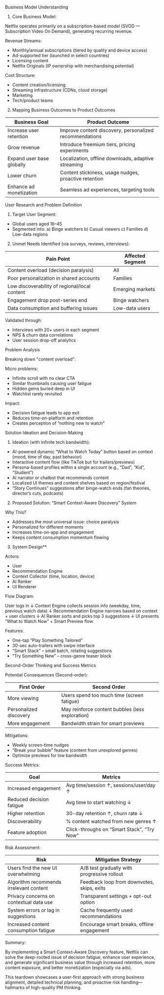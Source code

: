 

Business Model Understanding

1. Core Business Model:

Netflix operates primarily on a subscription-based model (SVOD — Subscription Video On Demand), generating recurring revenue.

Revenue Streams:

* Monthly/annual subscriptions (tiered by quality and device access)
* Ad-supported tier (launched in select countries)
* Licensing content
* Netflix Originals (IP ownership with merchandising potential)

Cost Structure:

* Content creation/licensing
* Streaming infrastructure (CDNs, cloud storage)
* Marketing
* Tech/product teams

2. Mapping Business Outcomes to Product Outcomes

| Business Goal             | Product Outcome                                         |
| ------------------------- | ------------------------------------------------------- |
| Increase user retention   | Improve content discovery, personalized recommendations |
| Grow revenue              | Introduce freemium tiers, pricing experiments           |
| Expand user base globally | Localization, offline downloads, adaptive streaming     |
| Lower churn               | Content stickiness, usage nudges, proactive retention   |
| Enhance ad monetization   | Seamless ad experiences, targeting tools                |



User Research and Problem Definition

1. Target User Segment:

* Global users aged 16–45
* Segmented into:
  a) Binge watchers
  b) Casual viewers
  c) Families
  d) Low-data regions

2. Unmet Needs Identified (via surveys, reviews, interviews):

| Pain Point                                    | Affected Segment |
| --------------------------------------------- | ---------------- |
| Content overload (decision paralysis)         | All              |
| Poor personalization in shared accounts       | Families         |
| Low discoverability of regional/local content | Emerging markets |
| Engagement drop post-series end               | Binge watchers   |
| Data consumption and buffering issues         | Low-data users   |

Validated through:

* Interviews with 20+ users in each segment
* NPS & churn data correlations
* User session drop-off analytics



Problem Analysis

Breaking down "content overload":

Micro problems:

  * Infinite scroll with no clear CTA
  * Similar thumbnails causing user fatigue
  * Hidden gems buried deep in UI
  * Watchlist rarely revisited

Impact:

  * Decision fatigue leads to app exit
  * Reduces time-on-platform and retention
  * Creates perception of “nothing new to watch”



Solution Ideation and Decision-Making

1. Ideation (with infinite tech bandwidth):

* AI-powered dynamic “What to Watch Today” button based on context (mood, time of day, past behavior)
* Interactive content flow (like TikTok but for trailers/previews)
* Persona-based profiles within a single account (e.g., “Dad”, “Kid”, “Student”)
* AI narrator or chatbot that recommends content
* Localized UI themes and content shelves based on region/festival
* “Story Continues” suggestions after binge-watch ends (fan theories, director’s cuts, podcasts)

2. Proposed Solution: “Smart Context-Aware Discovery” System

Why This?

* Addresses the most universal issue: choice paralysis
* Personalized for different moments
* Increases time-on-app and engagement
* Keeps content consumption momentum flowing

3. System Design**

Actors:

* User
* Recommendation Engine
* Context Collector (time, location, device)
* AI Ranker
* UI Renderer

Flow Diagram:


User logs in
    ↓
Context Engine collects session info (weekday, time, previous watch data)
    ↓
Recommendation Engine narrows based on context + user clusters
    ↓
AI Ranker sorts and picks top 3 suggestions
    ↓
UI presents “What to Watch Now” + Smart Preview flow


Features:

* One-tap “Play Something Tailored”
* 30-sec auto-trailers with swipe interface
* “Smart Stack” – small batch, rotating suggestions
* “Try Something New” – cross-genre teaser block


Second-Order Thinking and Success Metrics

Potential Consequences (Second-order):

| First Order            | Second Order                                     |
| ---------------------- | ------------------------------------------------ |
| More viewing           | Users spend too much time (screen fatigue)       |
| Personalized discovery | May reinforce content bubbles (less exploration) |
| More engagement        | Bandwidth strain for smart previews              |

Mitigations:

* Weekly screen-time nudges
* “Break your bubble” feature (content from unexplored genres)
* Optimize previews for low bandwidth



Success Metrics:

| Goal                     | Metrics                                    |
| ------------------------ | ------------------------------------------ |
| Increased engagement     | Avg time/session ↑, sessions/user/day ↑    |
| Reduced decision fatigue | Avg time to start watching ↓               |
| Higher retention         | 30-day retention ↑, churn rate ↓           |
| Discoverability          | % content watched from new genres ↑        |
| Feature adoption         | Click-throughs on “Smart Stack”, “Try Now” |



Risk Assessment:

| Risk                                    | Mitigation Strategy                         |
| --------------------------------------- | ------------------------------------------- |
| Users find the new UI overwhelming      | A/B test gradually with progressive rollout |
| Algorithm recommends irrelevant content | Feedback loop from downvotes, skips, exits  |
| Privacy concerns on contextual data use | Transparent settings + opt-out option       |
| System errors or lag in suggestions     | Cache frequently used recommendations       |
| Increased content consumption fatigue   | Encourage smart breaks, offline engagement  |

Summary:

By implementing a Smart Context-Aware Discovery feature, Netflix can solve the deep-rooted issue of decision fatigue, enhance user experience, and generate significant
business value through increased retention, more content exposure, and better monetization (especially via ads).

This teardown showcases a user-first approach with strong business alignment, detailed technical planning, and proactive risk handling—hallmarks of high-quality PM thinking.

